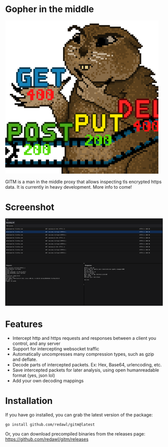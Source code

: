 # Gopher in the middle

![Gopher](assets/Icon.png)

GITM is a man in the middle proxy that allows inspecting tls encrypted https data. 
It is currently in heavy development. More info to come!

# Screenshot
![Packet capture](assets/screenshot-darkmode.png)

# Features
- Intercept http and https requests and responses between a client you control, and any server
- Support for intercepting websocket traffic
- Automatically uncompresses many compression types, such as gzip and deflate.
- Decode parts of intercepted packets. Ex: Hex, Base64, urlencoding, etc.
- Save intercepted packets for later analysis, using open humanreadable format (yes, json lol)
- Add your own decoding mappings

# Installation
If you have go installed, you can grab the latest version of the package:
```bash
go install github.com/redawl/gitm@latest
```

Or, you can download precompiled binaries from the releases page:
https://github.com/redawl/gitm/releases
